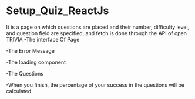# Setup_Quiz_ReactJs
It is a page on which questions are placed and their number, difficulty level, and question field are specified, and fetch is done through the API of open TRIVIA
-The interface Of Page



-The Error Message



-The loading component



-The Questions


-When you finish, the percentage of your success in the questions will be calculated
